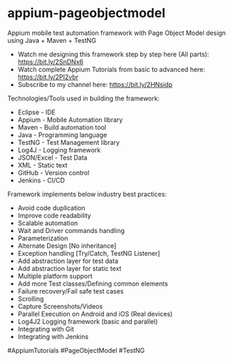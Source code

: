 # appium-pageobjectmodel
Appium mobile test automation framework with Page Object Model design using Java + Maven + TestNG

- Watch me designing this framework step by step here (All parts): https://bit.ly/2SnDNx6
- Watch complete Appium Tutorials from basic to advanced here: https://bit.ly/2PI2vbr
- Subscribe to my channel here: https://bit.ly/2HNsidp

Technologies/Tools used in building the framework:
- Eclipse - IDE
- Appium - Mobile Automation library
- Maven - Build automation tool
- Java - Programming language
- TestNG - Test Management library
- Log4J - Logging framework
- JSON/Excel - Test Data
- XML - Static text
- GitHub - Version control
- Jenkins - CI/CD

Framework implements below industry best practices:
- Avoid code duplication
- Improve code readability
- Scalable automation
- Wait and Driver commands handling
- Parameterization
- Alternate Design [No inheritance]
- Exception handling [Try/Catch, TestNG Listener]
- Add abstraction layer for test data
- Add abstraction layer for static text
- Multiple platform support
- Add more Test classes/Defining common elements 
- Failure recovery/Fail safe test cases
- Scrolling
- Capture Screenshots/Videos
- Parallel Execution on Android and iOS (Real devices)
- Log4J2 Logging framework (basic and parallel)
- Integrating with Git
- Integrating with Jenkins

#AppiumTutorials #PageObjectModel #TestNG
